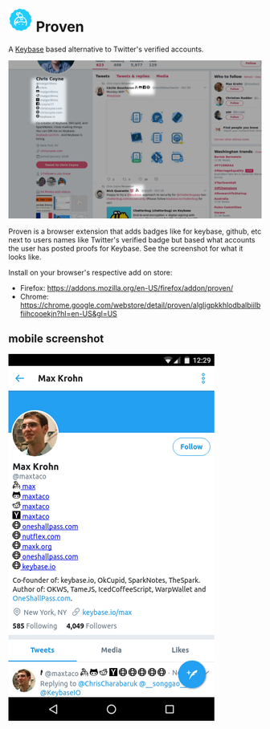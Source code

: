 # ![](./icon_48.png) Proven
A [Keybase](https://keybase.io) based alternative to Twitter's verified
accounts.

![](./screenshot.png)

Proven is a browser extension that adds badges like for keybase, github, etc
next to users names like Twitter's verified badge but based what accounts the
user has posted proofs for Keybase. See the screenshot for what it looks like.

Install on your browser's respective add on store:
* Firefox: https://addons.mozilla.org/en-US/firefox/addon/proven/
* Chrome: https://chrome.google.com/webstore/detail/proven/algligpkkhlodbalbiilbfiihcooekjn?hl=en-US&gl=US

## mobile screenshot
![](./screenshot2.png)
